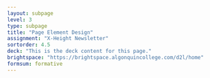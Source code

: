 ```yaml
---
layout: subpage
level: 3
type: subpage
title: "Page Element Design"
assignment: "X-Height Newsletter"
sortorder: 4.5
deck: "This is the deck content for this page."
brightspace: "https://brightspace.algonquincollege.com/d2l/home"
formsum: formative
---
```

